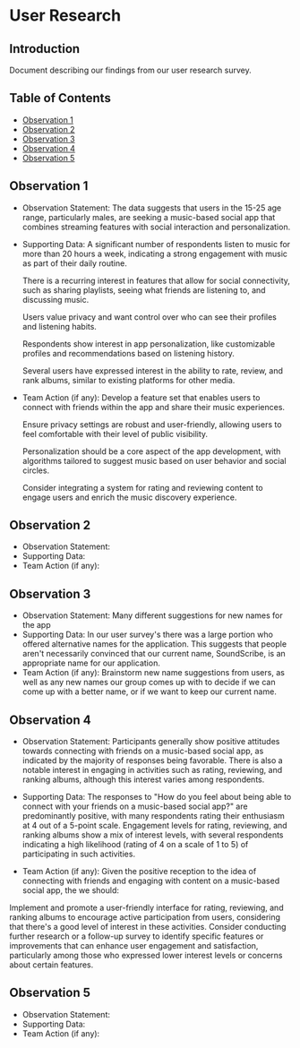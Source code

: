 # User Research

## Introduction
Document describing our findings from our user research survey.

## Table of Contents

- [Observation 1](#observation-1)
- [Observation 2](#observation-2)
- [Observation 3](#observation-3)
- [Observation 4](#observation-4)
- [Observation 5](#observation-5)


## Observation 1

- Observation Statement:
    The data suggests that users in the 15-25 age range, particularly males, are seeking a music-based social app that combines streaming features with social interaction and personalization.

- Supporting Data:
    A significant number of respondents listen to music for more than 20 hours a week, indicating a strong engagement with music as part of their daily routine.

    There is a recurring interest in features that allow for social connectivity, such as sharing playlists, seeing what friends are listening to, and discussing music.

    Users value privacy and want control over who can see their profiles and listening habits.

    
    Respondents show interest in app personalization, like customizable profiles and recommendations based on listening history.

    Several users have expressed interest in the ability to rate, review, and rank albums, similar to existing platforms for other media.

- Team Action (if any):
    Develop a feature set that enables users to connect with friends within the app and share their music experiences.

    Ensure privacy settings are robust and user-friendly, allowing users to feel comfortable with their level of public visibility.

    Personalization should be a core aspect of the app development, with algorithms tailored to suggest music based on user behavior and social circles.

    Consider integrating a system for rating and reviewing content to engage users and enrich the music discovery experience.


## Observation 2

- Observation Statement:
- Supporting Data:
- Team Action (if any):

## Observation 3

- Observation Statement: Many different suggestions for new names for the app
- Supporting Data: In our user survey's there was a large portion who offered alternative names for the
    application. This suggests that people aren't necessarily convinced that our current name, SoundScribe, is an appropriate name for our application. 
- Team Action (if any): Brainstorm new name suggestions from users, as well as any new names our group comes 
    up with to decide if we can come up with a better name, or if we want to keep our current name.

## Observation 4

- Observation Statement:
Participants generally show positive attitudes towards connecting with friends on a music-based social app, as indicated by the majority of responses being favorable. There is also a notable interest in engaging in activities such as rating, reviewing, and ranking albums, although this interest varies among respondents.

- Supporting Data:
The responses to "How do you feel about being able to connect with your friends on a music-based social app?" are predominantly positive, with many respondents rating their enthusiasm at 4 out of a 5-point scale.
Engagement levels for rating, reviewing, and ranking albums show a mix of interest levels, with several respondents indicating a high likelihood (rating of 4 on a scale of 1 to 5) of participating in such activities.

- Team Action (if any):
Given the positive reception to the idea of connecting with friends and engaging with content on a music-based social app, the we should:

Implement and promote a user-friendly interface for rating, reviewing, and ranking albums to encourage active participation from users, considering that there's a good level of interest in these activities.
Consider conducting further research or a follow-up survey to identify specific features or improvements that can enhance user engagement and satisfaction, particularly among those who expressed lower interest levels or concerns about certain features.

## Observation 5

- Observation Statement:
- Supporting Data:
- Team Action (if any):

